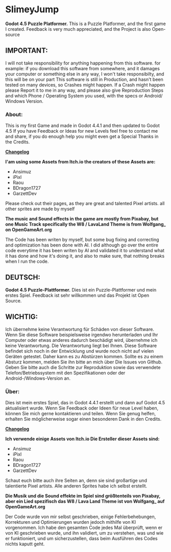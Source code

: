 # SlimeyJump
**Godot 4.5 Puzzle Platformer.**
This is a Puzzle Platformer, and the first game I created. Feedback is very much appreciated, and the Project is also Open-source

## IMPORTANT:
I will not take responsibility for anything happening from this software. for example: if you download this software from somewhere, and it damages your computer or something else in any way, I won't take responsibilty, and this will be on your part
This software is still in Production, and hasn't been tested on many devices, so Crashes might happen.
If a Crash might happen please Report it to me in any way, and please also give Reproduction Steps and which Phone / Operating System you used, with the specs or Android/ Windows Version.

### About:
This is my first Game and made in Godot 4.4.1 and then updated to Godot 4.5 If you have Feedback or Ideas for new Levels feel free to contact me and share, if you do enough help you might even get a Special Thanks in the Credits.

[**Changelog**](changelog.md)

**I'am using some Assets from Itch.io the creators of these Assets are:**
- Ansimuz
- iPixl
- Raou
- BDragon1727
- GarzettDev

Please check out their pages, as they are great and talented Pixel artists.
all other sprites are made by myself

**The music and Sound effects in the game are mostly from Pixabay, but one Music Track specifically the W8 / LavaLand Theme is from Wolfgang_ on OpenGameArt.org**

The Code has been writen by myself, but some bug fixing and correcting and optimization has been done with AI. I did although go over the entire code everytime it has been writen by AI and validated it to understand what it has done and how it's doing it, and also to make sure, that nothing breaks when I run the code.


## DEUTSCH:
**Godot 4.5 Puzzle-Plattformer.**
Dies ist ein Puzzle-Plattformer und mein erstes Spiel. Feedback ist sehr willkommen und das Projekt ist Open Source.

## WICHTIG:
Ich übernehme keine Verantwortung für Schäden von dieser Software. Wenn Sie diese Software beispielsweise irgendwo herunterladen und Ihr Computer oder etwas anderes dadurch beschädigt wird, übernehme ich keine Verantwortung. Die Verantwortung liegt bei Ihnen.
Diese Software befindet sich noch in der Entwicklung und wurde noch nicht auf vielen Geräten getestet. Daher kann es zu Abstürzen kommen.
Sollte es zu einem Absturz kommen, melden Sie ihn bitte an mich über Die Issues von Github. Geben Sie bitte auch die Schritte zur Reproduktion sowie das verwendete Telefon/Betriebssystem mit den Spezifikationen oder der Android-/Windows-Version an.

### Über:
Dies ist mein erstes Spiel, das in Godot 4.4.1 erstellt und dann auf Godot 4.5 aktualisiert wurde. Wenn Sie Feedback oder Ideen für neue Level haben, können Sie mich gerne kontaktieren und teilen. Wenn Sie genug helfen, erhalten Sie möglicherweise sogar einen besonderen Dank in den Credits.

[**Changelog**](changelog.md#patchlogs-und-changelogs-deutsch)

**Ich verwende einige Assets von Itch.io Die Ersteller dieser Assets sind:**
- Ansimuz
- iPixl
- Raou
- BDragon1727
- GarzettDev
  
Schaut euch bitte auch ihre Seiten an, denn sie sind großartige und talentierte Pixel artists.
Alle anderen Sprites habe ich selbst erstellt.

**Die Musik und die Sound effekte im Spiel sind größtenteils von Pixabay, aber ein Lied spezifisch das W8 / Lava Land Theme ist von Wolfgang_ auf OpenGameArt.org**

Der Code wurde von mir selbst geschrieben, einige Fehlerbehebungen, Korrekturen und Optimierungen wurden jedoch mithilfe von KI vorgenommen. Ich habe den gesamten Code jedes Mal überprüft, wenn er von KI geschrieben wurde, und ihn validiert, um zu verstehen, was und wie er funktioniert, und um sicherzustellen, dass beim Ausführen des Codes nichts kaputt geht.
